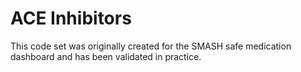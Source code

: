 # ACE Inhibitors

This code set was originally created for the SMASH safe medication dashboard and has been validated in practice.
